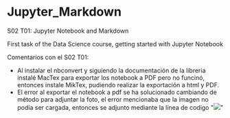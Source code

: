 # Jupyter_Markdown
S02 T01: Jupyter Notebook and Markdown

First task of the Data Science course, getting started with Jupyter Notebook 

Comentarios con el S02 T01:


* Al instalar el nbconvert y siguiendo la documentación de la libreria instalé MacTex para exportar los notebook a PDF pero no funcinó, entonces instale MikTex, pudiendo realizar la exportación a html y PDF.
* El error al exportar el notebook a pdf se ha solucionado cambiando de método para adjuntar la foto, el error mencionaba que la imagen no podía ser cargada, entonces se adjunto mediante la linea de codigo "<img src="directory_path.png" width=xxx height=xxx>" 

